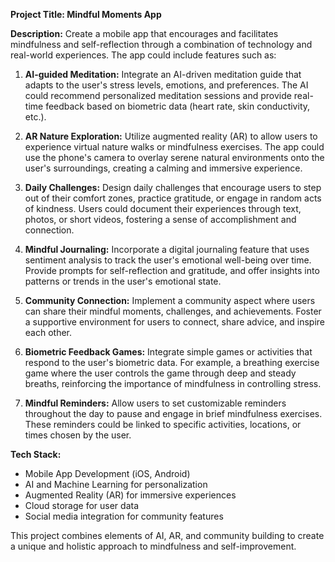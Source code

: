 

**Project Title: Mindful Moments App**

**Description:**
Create a mobile app that encourages and facilitates mindfulness and self-reflection through a combination of technology and real-world experiences. The app could include features such as:

1. **AI-guided Meditation:** Integrate an AI-driven meditation guide that adapts to the user's stress levels, emotions, and preferences. The AI could recommend personalized meditation sessions and provide real-time feedback based on biometric data (heart rate, skin conductivity, etc.).

2. **AR Nature Exploration:** Utilize augmented reality (AR) to allow users to experience virtual nature walks or mindfulness exercises. The app could use the phone's camera to overlay serene natural environments onto the user's surroundings, creating a calming and immersive experience.

3. **Daily Challenges:** Design daily challenges that encourage users to step out of their comfort zones, practice gratitude, or engage in random acts of kindness. Users could document their experiences through text, photos, or short videos, fostering a sense of accomplishment and connection.

4. **Mindful Journaling:** Incorporate a digital journaling feature that uses sentiment analysis to track the user's emotional well-being over time. Provide prompts for self-reflection and gratitude, and offer insights into patterns or trends in the user's emotional state.

5. **Community Connection:** Implement a community aspect where users can share their mindful moments, challenges, and achievements. Foster a supportive environment for users to connect, share advice, and inspire each other.

6. **Biometric Feedback Games:** Integrate simple games or activities that respond to the user's biometric data. For example, a breathing exercise game where the user controls the game through deep and steady breaths, reinforcing the importance of mindfulness in controlling stress.

7. **Mindful Reminders:** Allow users to set customizable reminders throughout the day to pause and engage in brief mindfulness exercises. These reminders could be linked to specific activities, locations, or times chosen by the user.

**Tech Stack:**
- Mobile App Development (iOS, Android)
- AI and Machine Learning for personalization
- Augmented Reality (AR) for immersive experiences
- Cloud storage for user data
- Social media integration for community features

This project combines elements of AI, AR, and community building to create a unique and holistic approach to mindfulness and self-improvement.

